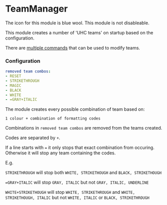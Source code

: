 TeamManager
===========

The icon for this module is blue wool. This module is not disableable.

This module creates a number of 'UHC teams' on startup based on the configuration.

There are [multiple commands](TODO) that can be used to modify teams.

### Configuration

```yaml
removed team combos:
- RESET
- STRIKETHROUGH
- MAGIC
- BLACK
- WHITE
- =GRAY+ITALIC
```

The module creates every possible combination of team based on:

` 1 colour + combination of formatting codes `

Combinations in `removed team combos` are removed from the teams created.

Codes are separated by `+`.

If a line starts with `=` it only stops that exact combination from occuring. 
Otherwise it will stop any team containing the codes.

E.g.

`STRIKETHROUGH` will stop both `WHITE, STRIKETHOUGH` and `BLACK, STRIKETHOUGH`

`=GRAY+ITALIC` will stop `GRAY, ITALIC` but not `GRAY, ITALIC, UNDERLINE`

`WHITE+STRIKETHOUGH` will stop `WHITE, STRIKETHROUGH` and `WHITE, STRIKETHOUGH, ITALIC` but not `WHITE, ITALIC` or `BLACK, STRIKETHROUGH`